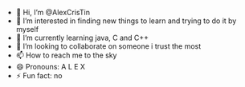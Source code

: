 - 👋 Hi, I’m @AlexCrisTin
- 👀 I’m interested in finding new things to learn and trying to do it by myself
- 🌱 I’m currently learning java, C and C++
- 💞️ I’m looking to collaborate on someone i trust the most
- 📫 How to reach me to the sky
- 😄 Pronouns: A L E X
- ⚡ Fun fact: no

<!---
AlexCrisTin/AlexCrisTin is a ✨ special ✨ repository because its `README.md` (this file) appears on your GitHub profile.
You can click the Preview link to take a look at your changes.
--->
